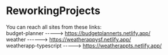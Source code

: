 # ReworkingProjects<br/>
You can reach all sites from these links:<br/>
budget-planner -----> https://budgetplannerts.netlify.app/<br/>
weather ------> https://weatherappysf.netlify.app/<br/>
weatherapp-typescript -----> https://weatherappts.netlify.app/<br/>
